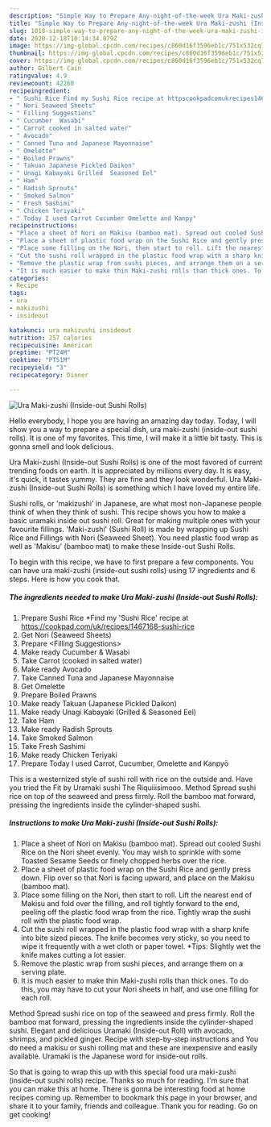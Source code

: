```yaml
---
description: "Simple Way to Prepare Any-night-of-the-week Ura Maki-zushi (Inside-out Sushi Rolls)"
title: "Simple Way to Prepare Any-night-of-the-week Ura Maki-zushi (Inside-out Sushi Rolls)"
slug: 1018-simple-way-to-prepare-any-night-of-the-week-ura-maki-zushi-inside-out-sushi-rolls
date: 2020-12-18T10:14:34.079Z
image: https://img-global.cpcdn.com/recipes/c860d16f3596eb1c/751x532cq70/ura-maki-zushi-inside-out-sushi-rolls-recipe-main-photo.jpg
thumbnail: https://img-global.cpcdn.com/recipes/c860d16f3596eb1c/751x532cq70/ura-maki-zushi-inside-out-sushi-rolls-recipe-main-photo.jpg
cover: https://img-global.cpcdn.com/recipes/c860d16f3596eb1c/751x532cq70/ura-maki-zushi-inside-out-sushi-rolls-recipe-main-photo.jpg
author: Gilbert Cain
ratingvalue: 4.9
reviewcount: 42260
recipeingredient:
- " Sushi Rice Find my Sushi Rice recipe at httpscookpadcomukrecipes1467168sushirice"
- " Nori Seaweed Sheets"
- " Filling Suggestions"
- " Cucumber  Wasabi"
- " Carrot cooked in salted water"
- " Avocado"
- " Canned Tuna and Japanese Mayonnaise"
- " Omelette"
- " Boiled Prawns"
- " Takuan Japanese Pickled Daikon"
- " Unagi Kabayaki Grilled  Seasoned Eel"
- " Ham"
- " Radish Sprouts"
- " Smoked Salmon"
- " Fresh Sashimi"
- " Chicken Teriyaki"
- " Today I used Carrot Cucumber Omelette and Kanpy"
recipeinstructions:
- "Place a sheet of Nori on Makisu (bamboo mat). Spread out cooled Sushi Rice on the Nori sheet evenly. You may wish to sprinkle with some Toasted Sesame Seeds or finely chopped herbs over the rice."
- "Place a sheet of plastic food wrap on the Sushi Rice and gently press down. Flip over so that Nori is facing upward, and place on the Makisu (bamboo mat)."
- "Place some filling on the Nori, then start to roll. Lift the nearest end of Makisu and fold over the filling, and roll tightly forward to the end, peeling off the plastic food wrap from the rice. Tightly wrap the sushi roll with the plastic food wrap."
- "Cut the sushi roll wrapped in the plastic food wrap with a sharp knife into bite sized pieces. The knife becomes very sticky, so you need to wipe it frequently with a wet cloth or paper towel. *Tips: Slightly wet the knife makes cutting a lot easier."
- "Remove the plastic wrap from sushi pieces, and arrange them on a serving plate."
- "It is much easier to make thin Maki-zushi rolls than thick ones. To do this, you may have to cut your Nori sheets in half, and use one filling for each roll."
categories:
- Recipe
tags:
- ura
- makizushi
- insideout

katakunci: ura makizushi insideout 
nutrition: 257 calories
recipecuisine: American
preptime: "PT24M"
cooktime: "PT51M"
recipeyield: "3"
recipecategory: Dinner

---
```



![Ura Maki-zushi (Inside-out Sushi Rolls)](https://img-global.cpcdn.com/recipes/c860d16f3596eb1c/751x532cq70/ura-maki-zushi-inside-out-sushi-rolls-recipe-main-photo.jpg)

Hello everybody, I hope you are having an amazing day today. Today, I will show you a way to prepare a special dish, ura maki-zushi (inside-out sushi rolls). It is one of my favorites. This time, I will make it a little bit tasty. This is gonna smell and look delicious.

Ura Maki-zushi (Inside-out Sushi Rolls) is one of the most favored of current trending foods on earth. It is appreciated by millions every day. It is easy, it's quick, it tastes yummy. They are fine and they look wonderful. Ura Maki-zushi (Inside-out Sushi Rolls) is something which I have loved my entire life.

Sushi rolls, or &#39;makizushi&#39; in Japanese, are what most non-Japanese people think of when they think of sushi. This recipe shows you how to make a basic uramaki inside out sushi roll. Great for making multiple ones with your favourite fillings. &#39;Maki-zushi&#39; (Sushi Roll) is made by wrapping up Sushi Rice and Fillings with Nori (Seaweed Sheet). You need plastic food wrap as well as &#39;Makisu&#39; (bamboo mat) to make these Inside-out Sushi Rolls.


To begin with this recipe, we have to first prepare a few components. You can have ura maki-zushi (inside-out sushi rolls) using 17 ingredients and 6 steps. Here is how you cook that.

<!--inarticleads1-->

##### The ingredients needed to make Ura Maki-zushi (Inside-out Sushi Rolls):

1. Prepare  Sushi Rice *Find my &#39;Sushi Rice&#39; recipe at https://cookpad.com/uk/recipes/1467168-sushi-rice
1. Get  Nori (Seaweed Sheets)
1. Prepare  &lt;Filling Suggestions&gt;
1. Make ready  Cucumber &amp; Wasabi
1. Take  Carrot (cooked in salted water)
1. Make ready  Avocado
1. Take  Canned Tuna and Japanese Mayonnaise
1. Get  Omelette
1. Prepare  Boiled Prawns
1. Make ready  Takuan (Japanese Pickled Daikon)
1. Make ready  Unagi Kabayaki (Grilled &amp; Seasoned Eel)
1. Take  Ham
1. Make ready  Radish Sprouts
1. Take  Smoked Salmon
1. Take  Fresh Sashimi
1. Make ready  Chicken Teriyaki
1. Prepare  Today I used Carrot, Cucumber, Omelette and Kanpyō


This is a westernized style of sushi roll with rice on the outside and. Have you tried the Fit by Uramaki sushi The Riquiiisimooo. Method Spread sushi rice on top of the seaweed and press firmly. Roll the bamboo mat forward, pressing the ingredients inside the cylinder-shaped sushi. 

<!--inarticleads2-->

##### Instructions to make Ura Maki-zushi (Inside-out Sushi Rolls):

1. Place a sheet of Nori on Makisu (bamboo mat). Spread out cooled Sushi Rice on the Nori sheet evenly. You may wish to sprinkle with some Toasted Sesame Seeds or finely chopped herbs over the rice.
1. Place a sheet of plastic food wrap on the Sushi Rice and gently press down. Flip over so that Nori is facing upward, and place on the Makisu (bamboo mat).
1. Place some filling on the Nori, then start to roll. Lift the nearest end of Makisu and fold over the filling, and roll tightly forward to the end, peeling off the plastic food wrap from the rice. Tightly wrap the sushi roll with the plastic food wrap.
1. Cut the sushi roll wrapped in the plastic food wrap with a sharp knife into bite sized pieces. The knife becomes very sticky, so you need to wipe it frequently with a wet cloth or paper towel. *Tips: Slightly wet the knife makes cutting a lot easier.
1. Remove the plastic wrap from sushi pieces, and arrange them on a serving plate.
1. It is much easier to make thin Maki-zushi rolls than thick ones. To do this, you may have to cut your Nori sheets in half, and use one filling for each roll.


Method Spread sushi rice on top of the seaweed and press firmly. Roll the bamboo mat forward, pressing the ingredients inside the cylinder-shaped sushi. Elegant and delicious Uramaki (Inside-out Roll) with avocado, shrimps, and pickled ginger. Recipe with step-by-step instructions and You do need a makisu or sushi rolling mat and these are inexpensive and easily available. Uramaki is the Japanese word for inside-out rolls. 

So that is going to wrap this up with this special food ura maki-zushi (inside-out sushi rolls) recipe. Thanks so much for reading. I'm sure that you can make this at home. There is gonna be interesting food at home recipes coming up. Remember to bookmark this page in your browser, and share it to your family, friends and colleague. Thank you for reading. Go on get cooking!
